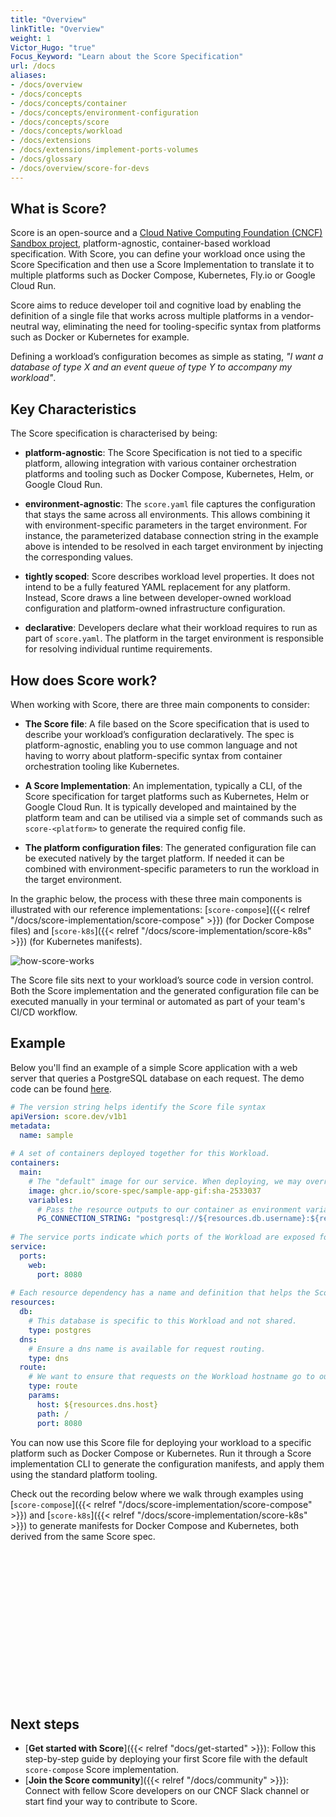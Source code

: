 ```yaml
---
title: "Overview"
linkTitle: "Overview"
weight: 1
Victor_Hugo: "true"
Focus_Keyword: "Learn about the Score Specification"
url: /docs
aliases:
- /docs/overview
- /docs/concepts
- /docs/concepts/container
- /docs/concepts/environment-configuration
- /docs/concepts/score
- /docs/concepts/workload
- /docs/extensions
- /docs/extensions/implement-ports-volumes
- /docs/glossary
- /docs/overview/score-for-devs
---
```


## What is Score?

Score is an open-source and a [Cloud Native Computing Foundation (CNCF) Sandbox project](https://www.cncf.io/projects/score/), platform-agnostic, container-based workload specification. With Score, you can define your workload once using the Score Specification and then use a Score Implementation to translate it to multiple platforms such as Docker Compose, Kubernetes, Fly.io or Google Cloud Run.

Score aims to reduce developer toil and cognitive load by enabling the definition of a single file that works across multiple platforms in a vendor-neutral way, eliminating the need for tooling-specific syntax from platforms such as Docker or Kubernetes for example.

Defining a workload’s configuration becomes as simple as stating, _"I want a database of type X and an event queue of type Y to accompany my workload"_.

## Key Characteristics

The Score specification is characterised by being:

- **platform-agnostic**: The Score Specification is not tied to a specific platform, allowing integration with various container orchestration platforms and tooling such as Docker Compose, Kubernetes, Helm, or Google Cloud Run.

- **environment-agnostic**: The `score.yaml` file captures the configuration that stays the same across all environments. This allows combining it with environment-specific parameters in the target environment. For instance, the parameterized database connection string in the example above is intended to be resolved in each target environment by injecting the corresponding values.

- **tightly scoped**: Score describes workload level properties. It does not intend to be a fully featured YAML replacement for any platform. Instead, Score draws a line between developer-owned workload configuration and platform-owned infrastructure configuration.

- **declarative**: Developers declare what their workload requires to run as part of `score.yaml`. The platform in the target environment is responsible for resolving individual runtime requirements.

## How does Score work?

When working with Score, there are three main components to consider:

- **The Score file**: A file based on the Score specification that is used to describe your workload’s configuration declaratively. The spec is platform-agnostic, enabling you to use common language and not having to worry about platform-specific syntax from container orchestration tooling like Kubernetes.

- **A Score Implementation**: An implementation, typically a CLI, of the Score specification for target platforms such as Kubernetes, Helm or Google Cloud Run. It is typically developed and maintained by the platform team and can be utilised via a simple set of commands such as `score-<platform>` to generate the required config file.

- **The platform configuration files**: The generated configuration file can be executed natively by the target platform. If needed it can be combined with environment-specific parameters to run the workload in the target environment.

In the graphic below, the process with these three main components is illustrated with our reference implementations: [`score-compose`]({{< relref "/docs/score-implementation/score-compose" >}}) (for Docker Compose files) and [`score-k8s`]({{< relref "/docs/score-implementation/score-k8s" >}}) (for Kubernetes manifests).

![how-score-works](/images/how-score-works.png)

The Score file sits next to your workload’s source code in version control. Both the Score implementation and the generated configuration file can be executed manually in your terminal or automated as part of your team's CI/CD workflow.

## Example

Below you'll find an example of a simple Score application with a web server that queries a PostgreSQL database on each request. The demo code can be found [here](https://github.com/score-spec/sample-app-gif/blob/main/score.yaml).

```yaml
# The version string helps identify the Score file syntax
apiVersion: score.dev/v1b1
metadata:
  name: sample
  
# A set of containers deployed together for this Workload.
containers:
  main:
    # The "default" image for our service. When deploying, we may override this with a particular tag.
    image: ghcr.io/score-spec/sample-app-gif:sha-2533037
    variables:
      # Pass the resource outputs to our container as environment variables. The Score implementation takes care of securing any secret access as needed.
      PG_CONNECTION_STRING: "postgresql://${resources.db.username}:${resources.db.password}@${resources.db.host}:${resources.db.port}/${resources.db.database}?sslmode=disable"
     
# The service ports indicate which ports of the Workload are exposed for other services to call.
service:
  ports:
    web:
      port: 8080
      
# Each resource dependency has a name and definition that helps the Score implementation link or provision the required resource.
resources:
  db:
    # This database is specific to this Workload and not shared.
    type: postgres
  dns:
    # Ensure a dns name is available for request routing.
    type: dns
  route:
    # We want to ensure that requests on the Workload hostname go to our service port.
    type: route
    params:
      host: ${resources.dns.host}
      path: /
      port: 8080
```

You can now use this Score file for deploying your workload to a specific platform such as Docker Compose or Kubernetes. Run it through a Score implementation CLI to generate the configuration manifests, and apply them using the standard platform tooling.

Check out the recording below where we walk through examples using [`score-compose`]({{< relref "/docs/score-implementation/score-compose" >}}) and [`score-k8s`]({{< relref "/docs/score-implementation/score-k8s" >}}) to generate manifests for Docker Compose and Kubernetes, both derived from the same Score spec.

<script src="https://fast.wistia.com/embed/medias/m3mxb2w8vp.jsonp" async></script><script src="https://fast.wistia.com/assets/external/E-v1.js" async></script><div class="wistia_responsive_padding" style="padding:47% 0 0 0;position:relative;"><div class="wistia_responsive_wrapper" style="height:80%;left:0;position:absolute;top:0;width:80%;"><div class="wistia_embed wistia_async_m3mxb2w8vp seo=true videoFoam=true" style="height:80%;position:relative;width:80%"><div class="wistia_swatch" style="height:80%;left:0;opacity:0;overflow:hidden;position:absolute;top:0;transition:opacity 200ms;width:80%;"><img src="https://fast.wistia.com/embed/medias/m3mxb2w8vp/swatch" style="filter:blur(5px);height:80%;object-fit:contain;width:80%;" alt="" aria-hidden="true" onload="this.parentNode.style.opacity=1;" /></div></div></div></div>

## Next steps

- [**Get started with Score**]({{< relref "docs/get-started" >}}): Follow this step-by-step guide by deploying your first Score file with the default `score-compose` Score implementation.
- [**Join the Score community**]({{< relref "/docs/community" >}}): Connect with fellow Score developers on our CNCF Slack channel or start find your way to contribute to Score.
